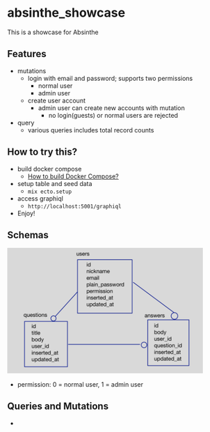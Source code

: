 # absinthe_showcase
This is a showcase for Absinthe

## Features
- mutations
  - login with email and password; supports two permissions
    - normal user
    - admin user
  - create user account
    - admin user can create new accounts with mutation
      - no login(guests) or normal users are rejected
- query
  - various queries includes total record counts

## How to try this?
- build docker compose
  - [How to build Docker Compose?](docs/docker.md)
- setup table and seed data
  - `mix ecto.setup`
- access graphiql
  - `http://localhost:5001/graphiql`
- Enjoy!

## Schemas
<img src="docs/images/er.png" width="450px">

- permission: 0 = normal user, 1 = admin user

## Queries and Mutations
- 

